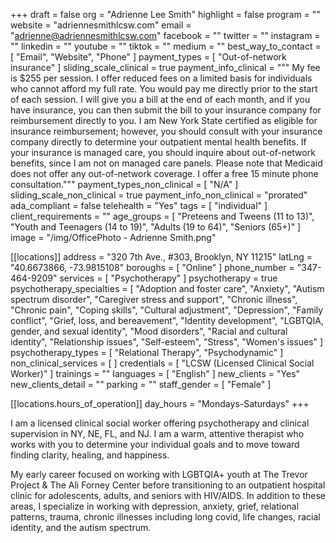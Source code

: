 +++
draft = false
org = "Adrienne Lee Smith"
highlight = false
program = ""
website = "adriennesmithlcsw.com"
email = "adrienne@adriennesmithlcsw.com"
facebook = ""
twitter = ""
instagram = ""
linkedin = ""
youtube = ""
tiktok = ""
medium = ""
best_way_to_contact = [ "Email", "Website", "Phone" ]
payment_types = [ "Out-of-network insurance" ]
sliding_scale_clinical = true
payment_info_clinical = """
My fee is $255 per session. I offer reduced fees on a limited basis for individuals who cannot afford my full rate. You would pay me directly prior to the start of each session. I will give you a bill at the end of each month, and if you have insurance, you can then submit the bill to your insurance company for reimbursement directly to you.
I am New York State certified as eligible for insurance reimbursement; however, you should consult with your insurance company directly to determine your outpatient mental health benefits. If your insurance is managed care, you should inquire about out-of-network benefits, since I am not on managed care panels. Please note that Medicaid does not offer any out-of-network coverage.
I offer a free 15 minute phone consultation."""
payment_types_non_clinical = [ "N/A" ]
sliding_scale_non_clinical = true
payment_info_non_clinical = "prorated"
ada_compliant = false
telehealth = "Yes"
tags = [ "individual" ]
client_requirements = ""
age_groups = [
  "Preteens and Tweens (11 to 13)",
  "Youth and Teenagers (14 to 19)",
  "Adults (19 to 64)",
  "Seniors (65+)"
]
image = "/img/OfficePhoto - Adrienne Smith.png"

[[locations]]
address = "320 7th Ave., #303, Brooklyn, NY 11215"
latLng = "40.6673866, -73.9815108"
boroughs = [ "Online" ]
phone_number = "347-464-9209"
services = [ "Psychotherapy" ]
psychotherapy = true
psychotherapy_specialties = [
  "Adoption and foster care",
  "Anxiety",
  "Autism spectrum disorder",
  "Caregiver stress and support",
  "Chronic illness",
  "Chronic pain",
  "Coping skills",
  "Cultural adjustment",
  "Depression",
  "Family conflict",
  "Grief, loss, and bereavement",
  "Identity development",
  "LGBTQIA, gender, and sexual identity",
  "Mood disorders",
  "Racial and cultural identity",
  "Relationship issues",
  "Self-esteem",
  "Stress",
  "Women's issues"
]
psychotherapy_types = [ "Relational Therapy", "Psychodynamic" ]
non_clinical_services = [ ]
credentials = [ "LCSW (Licensed Clinical Social Worker)" ]
trainings = ""
languages = [ "English" ]
new_clients = "Yes"
new_clients_detail = ""
parking = ""
staff_gender = [ "Female" ]

  [[locations.hours_of_operation]]
  day_hours = "Mondays-Saturdays"
+++

I am a licensed clinical social worker offering psychotherapy and clinical supervision in NY, NE, FL, and NJ. I am a warm, attentive therapist who works with you to determine your individual goals and to move toward finding clarity, healing, and happiness.

My early career focused on working with LGBTQIA+ youth at The Trevor Project & The Ali Forney Center before transitioning to an outpatient hospital clinic for adolescents, adults, and seniors with HIV/AIDS. In addition to these areas, I specialize in working with depression, anxiety, grief, relational patterns, trauma, chronic illnesses including long covid, life changes, racial identity, and the autism spectrum.
